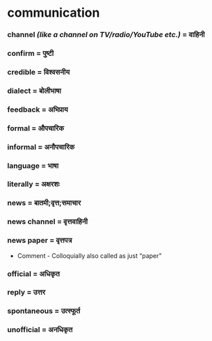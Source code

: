 # communication

### channel *(like a channel on TV/radio/YouTube etc.)* = वाहिनी

### confirm = पुष्टी

### credible = विश्वसनीय

### dialect = बोलीभाषा

### feedback = अभिप्राय

### formal = औपचारिक

### informal = अनौपचारिक

### language = भाषा

### literally = अक्षरशः

### news = बातमी;वृत्त;समाचार

### news channel = वृत्तवाहिनी

### news paper = वृत्तपत्र

- Comment - Colloquially also called as just “paper”

### official = अधिकृत

### reply = उत्तर

### spontaneous = उत्स्फूर्त

### unofficial = अनधिकृत

